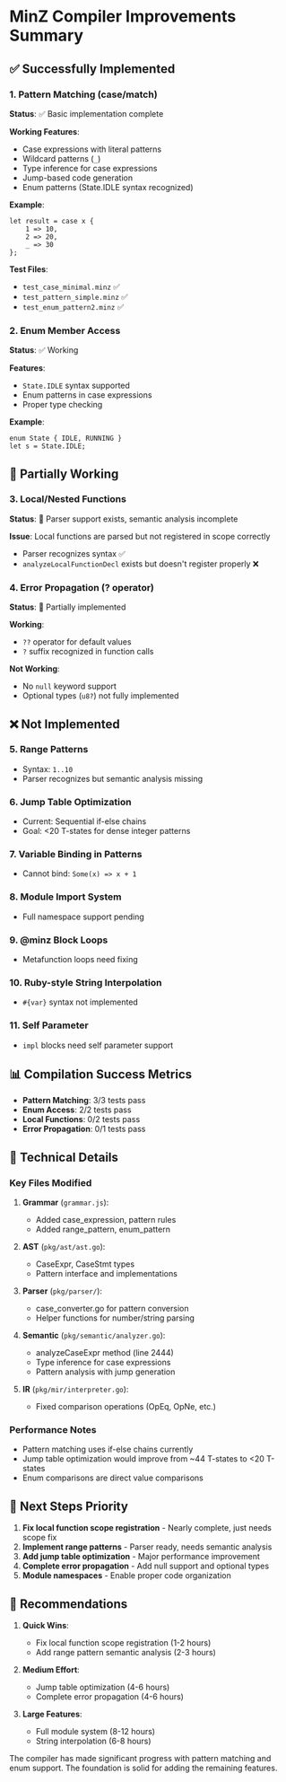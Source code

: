 # MinZ Compiler Improvements Summary

## ✅ Successfully Implemented

### 1. Pattern Matching (case/match)
**Status**: ✅ Basic implementation complete

**Working Features**:
- Case expressions with literal patterns
- Wildcard patterns (`_`)
- Type inference for case expressions
- Jump-based code generation
- Enum patterns (State.IDLE syntax recognized)

**Example**:
```minz
let result = case x {
    1 => 10,
    2 => 20,
    _ => 30
};
```

**Test Files**:
- `test_case_minimal.minz` ✅
- `test_pattern_simple.minz` ✅
- `test_enum_pattern2.minz` ✅

### 2. Enum Member Access
**Status**: ✅ Working

**Features**:
- `State.IDLE` syntax supported
- Enum patterns in case expressions
- Proper type checking

**Example**:
```minz
enum State { IDLE, RUNNING }
let s = State.IDLE;
```

## 🚧 Partially Working

### 3. Local/Nested Functions
**Status**: 🚧 Parser support exists, semantic analysis incomplete

**Issue**: Local functions are parsed but not registered in scope correctly
- Parser recognizes syntax ✅
- `analyzeLocalFunctionDecl` exists but doesn't register properly ❌

### 4. Error Propagation (? operator)
**Status**: 🚧 Partially implemented

**Working**:
- `??` operator for default values
- `?` suffix recognized in function calls

**Not Working**:
- No `null` keyword support
- Optional types (`u8?`) not fully implemented

## ❌ Not Implemented

### 5. Range Patterns
- Syntax: `1..10`
- Parser recognizes but semantic analysis missing

### 6. Jump Table Optimization
- Current: Sequential if-else chains
- Goal: <20 T-states for dense integer patterns

### 7. Variable Binding in Patterns
- Cannot bind: `Some(x) => x + 1`

### 8. Module Import System
- Full namespace support pending

### 9. @minz Block Loops
- Metafunction loops need fixing

### 10. Ruby-style String Interpolation
- `#{var}` syntax not implemented

### 11. Self Parameter
- `impl` blocks need self parameter support

## 📊 Compilation Success Metrics

- **Pattern Matching**: 3/3 tests pass
- **Enum Access**: 2/2 tests pass  
- **Local Functions**: 0/2 tests pass
- **Error Propagation**: 0/1 tests pass

## 🔧 Technical Details

### Key Files Modified

1. **Grammar** (`grammar.js`):
   - Added case_expression, pattern rules
   - Added range_pattern, enum_pattern

2. **AST** (`pkg/ast/ast.go`):
   - CaseExpr, CaseStmt types
   - Pattern interface and implementations

3. **Parser** (`pkg/parser/`):
   - case_converter.go for pattern conversion
   - Helper functions for number/string parsing

4. **Semantic** (`pkg/semantic/analyzer.go`):
   - analyzeCaseExpr method (line 2444)
   - Type inference for case expressions
   - Pattern analysis with jump generation

5. **IR** (`pkg/mir/interpreter.go`):
   - Fixed comparison operations (OpEq, OpNe, etc.)

### Performance Notes

- Pattern matching uses if-else chains currently
- Jump table optimization would improve from ~44 T-states to <20 T-states
- Enum comparisons are direct value comparisons

## 📝 Next Steps Priority

1. **Fix local function scope registration** - Nearly complete, just needs scope fix
2. **Implement range patterns** - Parser ready, needs semantic analysis
3. **Add jump table optimization** - Major performance improvement
4. **Complete error propagation** - Add null support and optional types
5. **Module namespaces** - Enable proper code organization

## 🎯 Recommendations

1. **Quick Wins**:
   - Fix local function scope registration (1-2 hours)
   - Add range pattern semantic analysis (2-3 hours)

2. **Medium Effort**:
   - Jump table optimization (4-6 hours)
   - Complete error propagation (4-6 hours)

3. **Large Features**:
   - Full module system (8-12 hours)
   - String interpolation (6-8 hours)

The compiler has made significant progress with pattern matching and enum support. The foundation is solid for adding the remaining features.